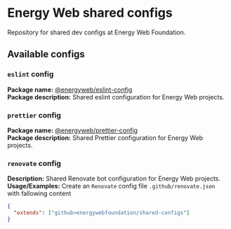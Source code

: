 # Energy Web shared configs 
Repository for shared dev configs at Energy Web Foundation.

## Available configs 

### `eslint` config
**Package name:** [@energyweb/eslint-config](packages/eslint-config/README.md) \
**Package description:** Shared eslint configuration for Energy Web projects.

### `prettier` config
**Package name:** [@energyweb/prettier-config](packages/prettier-config/README.md) \
**Package description:** Shared Prettier configuration for Energy Web projects.

### `renovate` config
**Description:** Shared Renovate bot configuration for Energy Web projects.\
**Usage/Examples:** 
Create an `Renovate` config file `.github/renovate.json` with fallowing content

```json
{
  "extends": ["github>energywebfoundation/shared-configs"]
}
```
